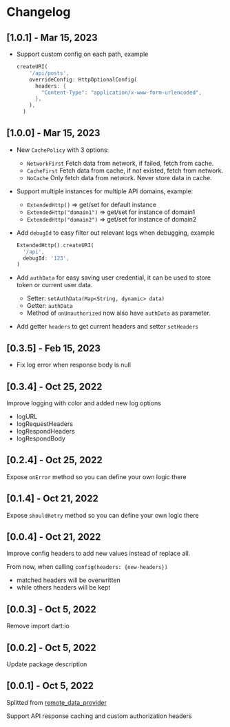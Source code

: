 # Changelog

## [1.0.1] - Mar 15, 2023

- Support custom config on each path, example
  
  ```dart
  createURI(
      '/api/posts',
      overrideConfig: HttpOptionalConfig(
        headers: {
          "Content-Type": "application/x-www-form-urlencoded",
        },
      ),
    )
  ```

## [1.0.0] - Mar 15, 2023

- New `CachePolicy` with 3 options:
  - `NetworkFirst` Fetch data from network, if failed, fetch from cache.
  - `CacheFirst` Fetch data from cache, if not existed, fetch from network.
  - `NoCache` Only fetch data from network. Never store data in cache.

- Support multiple instances for multiple API domains, example:
  - `ExtendedHttp()` => get/set for default instance
  - `ExtendedHttp("domain1")` => get/set for instance of domain1
  - `ExtendedHttp("domain2")` => get/set for instance of domain2

- Add `debugId` to easy filter out relevant logs when debugging, example

    ```dart
    ExtendedHttp().createURI(
      '/api',
      debugId: '123',
    )
    ```

- Add `authData` for easy saving user credential, it can be used to store token or current user data.
  - Setter: `setAuthData(Map<String, dynamic> data)`
  - Getter: `authData`
  - Method of `onUnauthorized` now also have `authData` as parameter.

- Add getter `headers` to get current headers and setter `setHeaders`

## [0.3.5] - Feb 15, 2023

- Fix log error when response body is null

## [0.3.4] - Oct 25, 2022

Improve logging with color and added new log options

- logURL
- logRequestHeaders
- logRespondHeaders
- logRespondBody

## [0.2.4] - Oct 25, 2022

Expose `onError` method so you can define your own logic there

## [0.1.4] - Oct 21, 2022

Expose `shouldRetry` method so you can define your own logic there

## [0.0.4] - Oct 21, 2022

Improve config headers to add new values instead of replace all.

From now, when calling `config(headers: {new-headers})`

- matched headers will be overwritten
- while others headers will be kept

## [0.0.3] - Oct 5, 2022

Remove import dart:io

## [0.0.2] - Oct 5, 2022

Update package description

## [0.0.1] - Oct 5, 2022

Splitted from [remote_data_provider](https://pub.dev/packages/remote_data_provider)

Support API response caching and custom authorization headers
